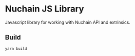 # Nuchain JS Library

Javascript library for working with Nuchain API and extrinsics.

## Build

```javascript
yarn build
```


